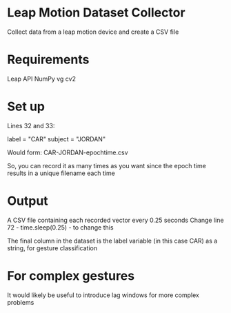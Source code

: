 # Leap Motion Dataset Collector
Collect data from a leap motion device and create a CSV file

# Requirements
Leap API
NumPy
vg
cv2

# Set up
Lines 32 and 33:

label = "CAR"
subject = "JORDAN"

Would form:
CAR-JORDAN-epochtime.csv

So, you can record it as many times as you want since the epoch time results in a unique filename each time

# Output
A CSV file containing each recorded vector every 0.25 seconds 
Change line 72 - time.sleep(0.25) - to change this

The final column in the dataset is the label variable (in this case CAR) as a string, for gesture classification


# For complex gestures
It would likely be useful to introduce lag windows for more complex problems

